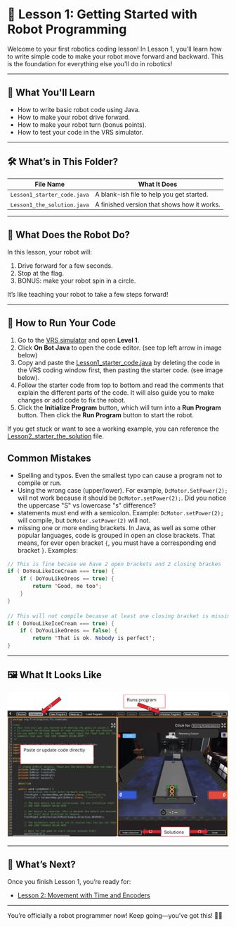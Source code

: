 # 🧠 Lesson 1: Getting Started with Robot Programming

Welcome to your first robotics coding lesson! In Lesson 1, you’ll learn how to write simple code to make your robot move forward and backward. This is the foundation for everything else you'll do in robotics!

---

## 🎯 What You'll Learn

- How to write basic robot code using Java.
- How to make your robot drive forward.
- How to make your robot turn (bonus points).
- How to test your code in the VRS simulator.

---

## 🛠️ What’s in This Folder?

| File Name                  | What It Does                          |
|---------------------------|----------------------------------------|
| `Lesson1_starter_code.java` | A blank-ish file to help you get started. |
| `Lesson1_the_solution.java` | A finished version that shows how it works. |

---

## 🚗 What Does the Robot Do?

In this lesson, your robot will:

1. Drive forward for a few seconds.
2. Stop at the flag.
3. BONUS: make your robot spin in a circle.

It’s like teaching your robot to take a few steps forward!

---

## 🚀 How to Run Your Code

1. Go to the [VRS simulator](https://www.vrobotsim.online/level1.html) and open **Level 1**.
2. Click **On Bot Java** to open the code editor. (see top left arrow in image below)
3. Copy and paste the [Lesson1_starter_code.java](./Lesson1_starter_code.javaLesson1_starter_code.java) by deleting the code in the VRS coding window first, then pasting the starter code. (see image below).
4. Follow the starter code from top to bottom and read the comments that explain the different parts of the code. It will also guide you to make changes or add code to fix the robot.
5. Click the **Initialize Program** button, which will turn into a **Run Program** button. Then click the **Run Program** button to start the robot.

If you get stuck or want to see a working example, you can reference the [Lesson2_starter_the_solution](./Lesson1_the_solution.java) file.

## Common Mistakes

- Spelling and typos. Even the smallest typo can cause a program not to compile or run.
- Using the wrong case (upper/lower). For example, `DcMotor.SetPower(2);` will not work because it should be `DcMotor.setPower(2);`. Did you notice the uppercase "S" vs lowercase "s" difference?
- statements must end with a semicolon. Example: `DcMotor.setPower(2);` will compile, but `DcMotor.setPower(2)` will not.
- missing one or more ending brackets. In Java, as well as some other popular languages, code is grouped in open an close brackets. That means, for ever open bracket `{`, you must have a corresponding end bracket `}`. Examples:

``` java
// This is fine becase we have 2 open brackets and 2 closing brackes
if ( DoYouLikeIceCream === true) {
    if ( DoYouLikeOreos == true) {
        return 'Good, me too';
    }
}

// This will not compile because at least one closing bracket is missing. 
if ( DoYouLikeIceCream === true) {
    if ( DoYouLikeOreos == false) {
        return 'That is ok. Nobody is perfect';
}

```

---

## 🖼️ What It Looks Like

![Robot Simulator Screenshot](../VRS_Screenshot.png)

---

## 🔗 What’s Next?

Once you finish Lesson 1, you’re ready for:

- [Lesson 2: Movement with Time and Encoders](../Lesson2)

---

You’re officially a robot programmer now! Keep going—you’ve got this! 💪🤖

